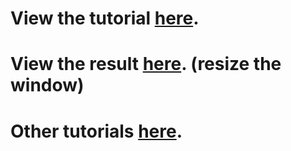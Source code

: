 # View the tutorial [here](http://gilamran.github.io/simple-layout-basic-tutorial/).
# View the result [here](http://tutorials.simple-layout.com/basic-tutorial/). (resize the window)
# Other tutorials [here](http://www.simple-layout.com/#/examples).
